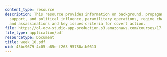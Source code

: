 ```yaml
---
content_type: resource
description: This resource provides information on background, propaganda, intelligence
  support, and political influence, paramilitary operations, regime change, coups,
  and assassinations and key issues-criteria for covert action.
file: https://ol-ocw-studio-app-production.s3.amazonaws.com/courses/17-908-reading-seminar-in-social-science-intelligence-and-national-security-fall-2005/45bc96794c05a85ef26395780a1b0613_week_10.pdf
file_type: application/pdf
resourcetype: Document
title: week_10.pdf
uid: 45bc9679-4c05-a85e-f263-95780a1b0613
---
```


